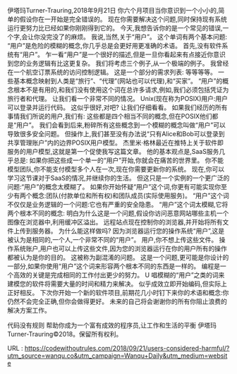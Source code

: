 伊塔玛Turner-Trauring,2018年9月21日 
 你六个月项目当你意识到一个小小的,简单的假设你在一开始是完全错误的。 
 现在你需要解决这个问题,同时保持现有系统运行更努力比已经如果你刚刚得到它的。 
 今天,我想告诉你的是一个常见的错误,一个字,会让你没完没了的麻烦。 
 我说,当然,关于“用户”。 
 这个单词有两个基本问题: 
 “用户”是危险的模糊的概念,你几乎总是会更好用更准确的术语。 
 首先,没有软件系统有“用户”。 
 乍一看“用户”是一个很好的描述,但是一旦你看起来有点接近你意识到您的业务逻辑有比这更复杂。 
 我们将考虑三个例子,从一个极端的例子。 
 我曾经在一个航空订票系统的访问控制逻辑。 
 这是一个部分的需求列表: 
 等等等等。 
 一些基本概念映射到人类是“旅行”、“代理”(网站也可以代理),和“买家”。 
 “用户”的概念根本不是有用的,和我们没有使用这个词在总许多请求,例如,我们必须包括凭证为旅行者和代理。 
 让我们看一个非常不同的情况。 
 Unix(现在称为POSIX)用户:用户可以登录并运行代码。 
 这似乎很好,对吧? 
 让我们仔细看看。 
 如果我们经历的所有事情我们所说的用户,我们有: 
 这些都是四个相当不同的概念,但在POSIX他们都是“用户”。 
 我们会看到后来,粉碎所有这些概念到一个模糊的概念叫做“用户”可以导致很多安全问题。 
 但操作上,我们甚至没有办法说“只有Alice和Bob可以登录到共享管理账户”内的边界POSIX用户模型。 
 杰里米·格林最近在推特上关于软件即服务的用户模型,这就是第一个促使我写这篇文章。 
 他的基本观点是,SaaS服务几乎总是: 
 如果你把这些成一个单一的“用户”开始,你就会在痛苦的世界里。 
 你不能模型团队,你不能支付模型多个人在一次,现在你需要更新你的系统。 
 现在,你可以学习这节课对于SaaS的情况,并继续你的生活。 
 但这只是一个实例的一个更广泛的问题:“用户”的概念太模糊了。 
 如果你开始怀疑“用户”这个词,你更有可能实现你至少有两个概念:团队(付款单位和所有权)和团队成员(实际使用服务)。 
 “用户”这个词不仅仅是业务逻辑的一个问题:它也有严重的安全隐患。 
 “用户”这个词太模糊,它将两个根本不同的概念: 
 明白为什么这是一个问题,假设你访问恶意网站哪些主机一个图像在浏览器中,利用缓冲区溢出。 
 远程站点现在控制你的浏览器,并开始将所有文件上传到服务器。 
 为什么能这样做吗? 
 因为浏览器运行您的操作系统“用户”,这是被认为是相同的,一个人,一个非常不同的“用户”。 
 用户,你不想上传这些文件。 
 操作系统账户,用户也可以上传这些文件,因为您的浏览器运行在你的用户所有的操作都被认为是你的目的。 
 这被称为副混淆的问题。 
 这是一个问题,更可能是你设计的一部分,如果你使用“用户”这个词来形容两个根本不同的东西是一样的。 
 编程是一个高效的关键是完成相同的工作付出更少的努力。 
 U 
 唱模糊的“用户”之类的词来建模您的软件将需要大量的时间和精力来解决。 
 似乎成效立即开始编码,但实际上正好相反。 
 下次你开始一个新的软件项目,前期花几小时钉下来你的术语和概念:你仍然不会完全正确,但你会做得更好。 
 未来的自己将会谢谢你的所有你阻止浪费的解决方案工作。 
  
  
 代码没有规则 
 帮助你成为一个富有成效的程序员,让工作和生活的平衡 
 伊塔玛Turner-Trauring©2018。保留所有权利。 
  
   
  URL : https://codewithoutrules.com/2018/09/21/users-considered-harmful/?utm_source=wanqu.co&utm_campaign=Wanqu+Daily&utm_medium=website